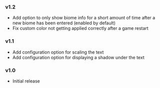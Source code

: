### v1.2
- Add option to only show biome info for a short amount of time after a new biome has been entered (enabled by default)
- Fix custom color not getting applied correctly after a game restart

### v1.1
- Add configuration option for scaling the text
- Add configuration option for displaying a shadow under the text

### v1.0
- Initial release